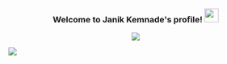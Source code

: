 
<h3 align="center">
    Welcome to Janik Kemnade's profile!
    <img src="https://media.giphy.com/media/hvRJCLFzcasrR4ia7z/giphy.gif" width="28">
</h3>

<!-- Typing SVG by DenverCoder1 - https://github.com/DenverCoder1/readme-typing-svg -->
<p align="center">
    <a href="https://github.com/DenverCoder1/readme-typing-svg">
        <img src="https://readme-typing-svg.herokuapp.com?center=true&vCenter=true&lines=Full-stack+web+and+app+developer;8%2B+years+of+coding+experience">
    </a>
</p>


<img src="https://kemojo.net/img/Github_Profile.jpg">
